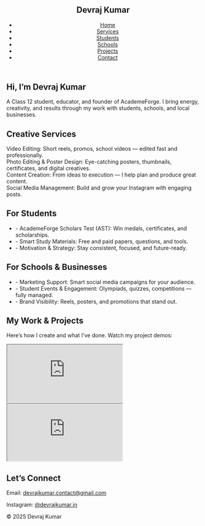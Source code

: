 <html lang="en">
<head>
  <meta charset="UTF-8">
  <meta name="viewport" content="width=device-width, initial-scale=1.0">
  <title>Devraj Kumar | Portfolio</title>
  <script src="https://cdn.tailwindcss.com"></script>
</head>
<body class="bg-white text-gray-800">
  <!-- Navbar -->
  <header class="bg-gray-900 text-white sticky top-0 z-50">
    <nav class="container mx-auto px-4 py-4 flex justify-between items-center">
      <h1 class="text-2xl font-bold">Devraj Kumar</h1>
      <ul class="flex space-x-6">
        <li><a href="#home" class="hover:text-yellow-400">Home</a></li>
        <li><a href="#services" class="hover:text-yellow-400">Services</a></li>
        <li><a href="#students" class="hover:text-yellow-400">Students</a></li>
        <li><a href="#schools" class="hover:text-yellow-400">Schools</a></li>
        <li><a href="#projects" class="hover:text-yellow-400">Projects</a></li>
        <li><a href="#contact" class="hover:text-yellow-400">Contact</a></li>
      </ul>
    </nav>
  </header>  <!-- Hero -->  <section id="home" class="py-16 px-4 text-center bg-gray-100">
    <div class="max-w-3xl mx-auto">
      <h2 class="text-3xl font-bold mb-4">Hi, I’m Devraj Kumar</h2>
      <p class="text-lg">A Class 12 student, educator, and founder of AcademeForge. I bring energy, creativity, and results through my work with students, schools, and local businesses.</p>
    </div>
  </section>  <!-- Services -->  <section id="services" class="py-16 px-4 bg-white">
    <div class="max-w-5xl mx-auto">
      <h2 class="text-2xl font-bold mb-8 text-center">Creative Services</h2>
      <div class="grid grid-cols-1 md:grid-cols-2 gap-6">
        <div class="p-4 bg-gray-100 rounded-xl shadow">Video Editing: Short reels, promos, school videos — edited fast and professionally.</div>
        <div class="p-4 bg-gray-100 rounded-xl shadow">Photo Editing & Poster Design: Eye-catching posters, thumbnails, certificates, and digital creatives.</div>
        <div class="p-4 bg-gray-100 rounded-xl shadow">Content Creation: From ideas to execution — I help plan and produce great content.</div>
        <div class="p-4 bg-gray-100 rounded-xl shadow">Social Media Management: Build and grow your Instagram with engaging posts.</div>
      </div>
    </div>
  </section>  <!-- For Students -->  <section id="students" class="py-16 px-4 bg-gray-50">
    <div class="max-w-4xl mx-auto">
      <h2 class="text-2xl font-bold mb-6 text-center">For Students</h2>
      <ul class="space-y-4 text-lg">
        <li>- AcademeForge Scholars Test (AST): Win medals, certificates, and scholarships.</li>
        <li>- Smart Study Materials: Free and paid papers, questions, and tools.</li>
        <li>- Motivation & Strategy: Stay consistent, focused, and future-ready.</li>
      </ul>
    </div>
  </section>  <!-- For Schools & Businesses -->  <section id="schools" class="py-16 px-4 bg-white">
    <div class="max-w-4xl mx-auto">
      <h2 class="text-2xl font-bold mb-6 text-center">For Schools & Businesses</h2>
      <ul class="space-y-4 text-lg">
        <li>- Marketing Support: Smart social media campaigns for your audience.</li>
        <li>- Student Events & Engagement: Olympiads, quizzes, competitions — fully managed.</li>
        <li>- Brand Visibility: Reels, posters, and promotions that stand out.</li>
      </ul>
    </div>
  </section>  <!-- Projects -->  <section id="projects" class="py-16 px-4 bg-gray-100">
    <div class="max-w-5xl mx-auto text-center">
      <h2 class="text-2xl font-bold mb-6">My Work & Projects</h2>
      <p class="mb-8">Here’s how I create and what I’ve done. Watch my project demos:</p>
      <div class="grid grid-cols-1 md:grid-cols-2 gap-6">
        <iframe class="w-full h-64 rounded-xl" src="https://youtu.be/7vpK_CvYYG8?si=SysN7OS2qmJNUnsY" allowfullscreen></iframe>
        <iframe class="w-full h-64 rounded-xl" src="https://youtu.be/K9C5PWlfoH0?si=S23bfGMT82L2olzz" allowfullscreen></iframe>
      </div>
    </div>
  </section>  <!-- Contact -->  <section id="contact" class="py-16 px-4 bg-white text-center">
    <h2 class="text-2xl font-bold mb-4">Let’s Connect</h2>
    <p class="mb-2">Email: <a href="mailto:devrajkumar.contact@gmail.com" class="text-blue-600">devrajkumar.contact@gmail.com</a></p>
    <p>Instagram: <a href="https://instagram.com/devrajkumar.in" target="_blank" class="text-blue-600">@devrajkumar.in</a></p>
  </section>  <footer class="text-center py-6 text-gray-500 text-sm">© 2025 Devraj Kumar</footer>
</body>
</html>